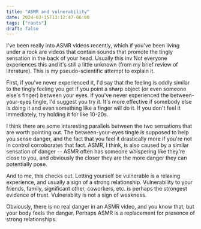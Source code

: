 ```yaml
---
title: "ASMR and vulnerability"
date: 2024-03-15T13:12:47-06:00
tags: ["rants"]
draft: false
---
```


I've been really into ASMR videos recently, which if you've been living under a rock are videos that contain
sounds that promote the tingly sensation in the back of your head. Usually this inv Not everyone experiences
this and it's still a little unknown (from my brief review of literature). This is my pseudo-scientific
attempt to explain it.

First, if you've never experienced it, I'd say that the feeling is oddly similar to the tingly feeling you get
if you point a sharp object (or even someone else's finger) between your eyes. If you've never experienced
the between-your-eyes tingle, I'd suggest you try it. It's more effective if somebody else is doing it and
even something like a finger will do it. If you don't feel it immediately, try holding it for like 10-20s.

I think there are some interesting parallels between the two sensations that are worth pointing out. The
between-your-eyes tingle is supposed to help you sense danger, and the fact that you feel it drastically more
if you're not in control corroborates that fact. ASMR, I think, is also caused by a similar sensation of
danger -- ASMR often has someone whispering like they're close to you, and obviously the closer they are the
more danger they can potentially pose.

And to me, this checks out. Letting yourself be vulnerable is a relaxing experience, and usually a sign of a
strong relationship. Vulnerability to your friends, family, significant other, coworkers, etc. is perhaps the
strongest evidence of trust. Vulnerablity is not a sign of weakness.

Obviously, there is no real danger in an ASMR video, and you know that, but your body feels the danger.
Perhaps ASMR is a replacement for presence of strong relationships.
